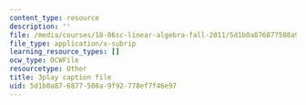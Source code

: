 ```yaml
---
content_type: resource
description: ''
file: /media/courses/18-06sc-linear-algebra-fall-2011/5d1b0a876877508a9f92778ef7f46e97_MMWqGD4Urso.vtt
file_type: application/x-subrip
learning_resource_types: []
ocw_type: OCWFile
resourcetype: Other
title: 3play caption file
uid: 5d1b0a87-6877-508a-9f92-778ef7f46e97
---
```

